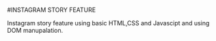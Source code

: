 #INSTAGRAM STORY FEATURE

Instagram story feature using basic HTML,CSS and Javascipt and using DOM manupalation.
